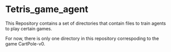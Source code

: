 # Tetris_game_agent
This Repository contains a set of directories that contain files to train agents to play certain games.

For now, there is only one directory in this repository correspoding to the game CartPole-v0.

